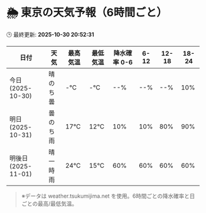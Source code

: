 # 🌦️ 東京の天気予報（6時間ごと）

🕒 最終更新: **2025-10-30 20:52:31**

| 日付 | 天気 | 最高気温 | 最低気温 | 降水確率 0-6 | 6-12 | 12-18 | 18-24 |
|------|------|----------|----------|------------|------|------|------|
| 今日 (2025-10-30) | 晴のち曇 | -℃ | -℃ | --% | --% | --% | 10% |
| 明日 (2025-10-31) | 曇のち雨 | 17℃ | 12℃ | 10% | 10% | 80% | 90% |
| 明後日 (2025-11-01) | 晴一時雨 | 24℃ | 15℃ | 60% | 60% | 60% | 60% |

> ※データは weather.tsukumijima.net を使用。6時間ごとの降水確率と日ごとの最高/最低気温。